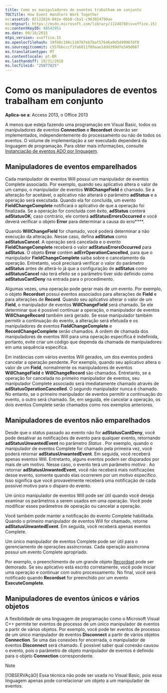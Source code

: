 ```yaml
---
title: Como os manipuladores de eventos trabalham em conjunto
TOCTitle: How Event Handlers Work Together
ms:assetid: 02122824-881e-0bb8-cba1-c963024790ae
ms:mtpsurl: https://msdn.microsoft.com/library/JJ248788(v=office.15)
ms:contentKeyID: 48542951
ms.date: 09/18/2015
mtps_version: v=office.15
ms.openlocfilehash: 19f60c196c110787eb7baf57646a9d5d4996fdf0
ms.sourcegitcommit: c557bbcccf37a6011f89aae1ddd399dfe549d087
ms.translationtype: MT
ms.contentlocale: pt-BR
ms.lasthandoff: 10/31/2018
ms.locfileid: "25877825"
---
```

# <a name="how-event-handlers-work-together"></a>Como os manipuladores de eventos trabalham em conjunto


**Aplica-se a**: Access 2013, o Office 2013



A menos que esteja fazendo uma programação em Visual Basic, todos os manipuladores de eventos **Connection** e **Recordset** deverão ser implementados, independentemente do processamento ou não de todos os eventos. O volume de implementação a ser executado dependerá da linguagem de programação. Para obter mais informações, consulte [Instanciação de eventos ADO por linguagem](https://msdn.microsoft.com/library/jj250244\(v=office.15\)).

## <a name="paired-event-handlers"></a>Manipuladores de eventos emparelhados

Cada manipulador de eventos Will possui um manipulador de eventos Complete associado. Por exemplo, quando seu aplicativo altera o valor de um campo, o manipulador de eventos **WillChangeField** é chamado. Se a alteração for aceitável, o aplicativo não alterará o parâmetro **adStatus** e a operação será executada. Quando ela for concluída, um evento **FieldChangeComplete** notificará o aplicativo de que a operação foi finalizada. Se a operação for concluída com êxito, **adStatus** conterá **adStatusOK**; caso contrário, ele conterá **adStatusErrorsOccurred** e você deverá verificar o objeto **Error** para determinar a causa do erro****.

Quando **WillChangeField** for chamado, você poderá determinar a não execução da alteração. Nesse caso, defina **adStatus** como **adStatusCancel**. A operação será cancelada e o evento **FieldChangeComplete** receberá o valor **adStatusErrorsOccurred** para **adStatus**. O objeto **Error** contém **adErrOperationCancelled**, para que o manipulador **FieldChangeComplete** saiba sobre o cancelamento da operação. Entretanto, você precisará verificar o valor do parâmetro **adStatus** antes de alterá-lo já que a configuração de **adStatus** como **adStatusCancel** não terá efeito se o parâmetro tiver sido definido como **adStatusCantDeny** na entrada para o procedimento.

Algumas vezes, uma operação pode gerar mais de um evento. Por exemplo, o objeto **Recordset** possui eventos associados para alterações de **Field** e para alterações de **Record**. Quando seu aplicativo alterar o valor de um **Field**, o manipulador de eventos **WillChangeField** será chamado. Se ele determinar que é possível continuar a operação, o manipulador de eventos **WillChangeRecord** também será gerado. Se esse manipulador também permitir a continuação do evento, a alteração será efetuada e os manipuladores de eventos **FieldChangeComplete** e **RecordChangeComplete** serão chamados. A ordem de chamada dos manipuladores de eventos Will para uma operação específica é indefinida, portanto, evite criar um código que dependa da chamada de manipuladores em uma sequência específica.

Em instâncias com vários eventos Will gerados, um dos eventos poderá cancelar a operação pendente. Por exemplo, quando seu aplicativo altera o valor de um **Field**, normalmente os manipuladores de eventos **WillChangeField** e **WillChangeRecord** são chamados. Entretanto, se a operação for cancelada no primeiro manipulador de eventos, seu manipulador Complete associado será imediatamente chamado através de **adStatusOperationCancelled**. O segundo manipulador nunca é chamado. No entanto, se o primeiro manipulador de eventos permitir a continuação do evento, o outro será chamado. Se, em seguida, ele cancelar a operação, os dois eventos Complete serão chamados como nos exemplos anteriores.

## <a name="unpaired-event-handlers"></a>Manipuladores de eventos não emparelhados

Desde que o status passado ao evento não for **adStatusCantDeny**, você pode desativar as notificações de evento para qualquer evento, retornando **adStatusUnwantedEvent** no parâmetro *Status* . Por exemplo, quando o manipulador de eventos Complete for chamado pela primeira vez, você poderá retornar **adStatusUnwantedEvent**. Em seguida, você receberá apenas eventos Will. Entretanto, alguns eventos podem ser disparados por mais de um motivo. Nesse caso, o evento terá um parâmetro *motivo* . Ao retornar **adStatusUnwantedEvent**, você não receberá mais notificações desse evento, somente quando elas ocorrerem por um motivo específico. Isso significa que você provavelmente receberá uma notificação de cada possível motivo para o disparo do evento.

Um único manipulador de eventos Will pode ser útil quando você deseja examinar os parâmetros a serem usados em uma operação. Você pode modificar esses parâmetros de operação ou cancelar a operação.

Você também pode manter a notificação do evento Complete habilitada. Quando o primeiro manipulador de eventos Will for chamado, retorne **adStatusUnwantedEvent**. Em seguida, você receberá apenas eventos Complete.

Um único manipulador de eventos Complete pode ser útil para o gerenciamento de operações assíncronas. Cada operação assíncrona possui um evento Complete apropriado.

Por exemplo, o preenchimento de um grande objeto [Recordset](recordset-object-ado.md) pode ser demorado. Se seu aplicativo está escrito corretamente, você pode iniciar uma operação e continuar com outro processamento. No final, você será notificado quando **Recordset** for preenchido por um evento **ExecuteComplete**.

## <a name="single-event-handlers-and-multiple-objects"></a>Manipuladores de eventos únicos e vários objetos

A flexibilidade de uma linguagem de programação como o Microsoft Visual C++ permite ter eventos de processo de um único manipulador de eventos a partir de vários objetos. Por exemplo, você pode ter eventos de processo de um único manipulador de eventos **Disconnect** a partir de vários objetos **Connection**. Se uma das conexões for encerrada, o manipulador de eventos **Disconnect** será chamado. É possível saber qual conexão causou o evento, pois o parâmetro de objeto manipulador de eventos é definido para o objeto **Connection** correspondente.


> [!NOTE]
> <P>[!OBSERVAçãO] Essa técnica não pode ser usada no Visual Basic, pois essa linguagem apenas pode correlacionar um objeto a um manipulador de eventos.</P>


